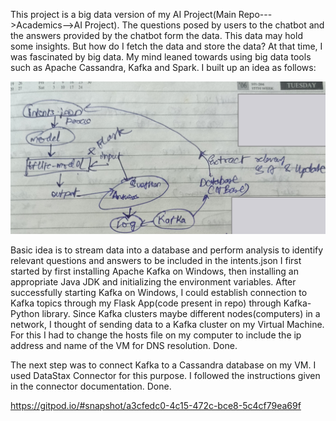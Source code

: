 This project is a big data version of my AI Project(Main Repo--->Academics-->AI Project). The questions posed by users to the chatbot and the answers provided by the chatbot form the data. This data may hold some insights. But how do I fetch the data and store the data? At that time, I was fascinated by big data. My mind leaned towards using big data tools such as Apache Cassandra, Kafka and Spark. I built up an idea as follows:

<img src='IMG20230114203924.jpg'></img>

Basic idea is to stream data into a database and perform analysis to identify relevant questions and answers to be included in the intents.json I first started by first installing Apache Kafka on Windows, then installing an appropriate Java JDK and initializing the environment variables. After successfully starting Kafka on Windows, I could establish connection to Kafka topics through my Flask App(code present in repo) through Kafka-Python library. Since Kafka clusters maybe different nodes(computers) in a network, I thought of sending data to a Kafka cluster on my Virtual Machine. For this I had to change the hosts file on my computer to include the ip address and name of the VM for DNS resolution. Done.

The next step was to connect Kafka to a Cassandra database on my VM. I used DataStax Connector for this purpose. I followed the instructions given in the connector documentation. Done.



https://gitpod.io/#snapshot/a3cfedc0-4c15-472c-bce8-5c4cf79ea69f
